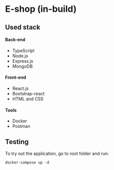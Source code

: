 # E-shop (in-build)
## Used stack
#### Back-end
* TypeScript
* Node.js
* Express.js
* MongoDB
#### Front-end
* React.js
* Bootstrap-react
* HTML and CSS
#### Tools
* Docker
* Postman
## Testing
To try out the application, go to root folder and run:
```
docker-compose up -d
```
